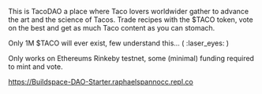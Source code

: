 This is TacoDAO a place where Taco lovers worldwider gather to advance the art and the science of Tacos.
Trade recipes with the $TACO token, vote on the best and get as much Taco content as you can stomach.

Only 1M $TACO will ever exist, few understand this... ( :laser_eyes: )

Only works on Ethereums Rinkeby testnet, some (minimal) funding required to mint and vote.

https://Buildspace-DAO-Starter.raphaelspannocc.repl.co
